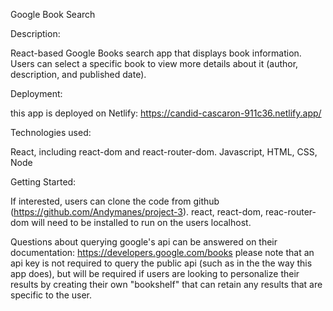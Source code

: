 Google Book Search

Description:

React-based Google Books search app that displays book information. Users can select a specific book to view more details about it (author, description, and published date).


Deployment:

this app is deployed on Netlify: https://candid-cascaron-911c36.netlify.app/


Technologies used:

React, including react-dom and react-router-dom. Javascript, HTML, CSS, Node


Getting Started:

If interested, users can clone the code from github (https://github.com/Andymanes/project-3). react, react-dom, reac-router-dom will need to be installed to run on the users localhost. 


Questions about querying google's api can be answered on their documentation:
https://developers.google.com/books
please note that an api key is not required to query the public api (such as in the the way this app does), but will be required if users are looking to personalize their results by creating their own "bookshelf" that can retain any results that are specific to the user.
